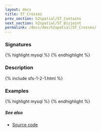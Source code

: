 ```yaml
---
layout: docs
title: ST_Crosses
prev_section: h2spatial/ST_Contains
next_section: h2spatial/ST_Disjoint
permalink: /docs/dev/h2spatial/ST_Crosses/
---
```


### Signatures

{% highlight mysql %}
{% endhighlight %}

### Description



{% include sfs-1-2-1.html %}

### Examples

{% highlight mysql %}
{% endhighlight %}

##### See also

* [Source code](https://github.com/irstv/H2GIS/blob/master/h2spatial/src/main/java/org/h2gis/h2spatial/internal/function/spatial/predicates/ST_Crosses.java)
